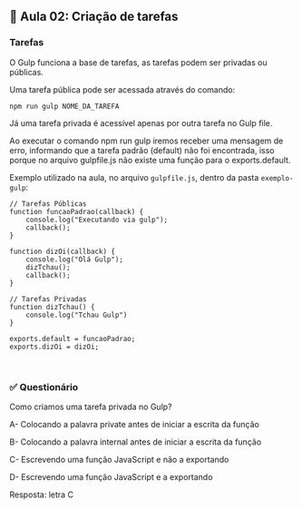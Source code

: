 ## 📝 Aula 02: Criação de tarefas
### Tarefas
O Gulp funciona a base de tarefas, as tarefas podem ser privadas ou públicas.

Uma tarefa pública pode ser acessada através do comando:
```
npm run gulp NOME_DA_TAREFA
```

Já uma tarefa privada é acessível apenas por outra tarefa no Gulp file.

Ao executar o comando npm run gulp iremos receber uma mensagem de erro, informando que a tarefa padrão (default) não foi encontrada, isso porque no arquivo gulpfile.js não existe uma função para o exports.default.

Exemplo utilizado na aula, no arquivo ``gulpfile.js``, dentro da pasta ``exemplo-gulp``:
```
// Tarefas Públicas
function funcaoPadrao(callback) {
    console.log("Executando via gulp");
    callback();
}

function dizOi(callback) {
    console.log("Olá Gulp");
    dizTchau();
    callback();
}

// Tarefas Privadas
function dizTchau() {
    console.log("Tchau Gulp")
}

exports.default = funcaoPadrao;
exports.dizOi = dizOi;
```

<br>

### ✅ Questionário
Como criamos uma tarefa privada no Gulp?

A- Colocando a palavra private antes de iniciar a escrita da função

B- Colocando a palavra internal antes de iniciar a escrita da função

C- Escrevendo uma função JavaScript e não a exportando

D- Escrevendo uma função JavaScript e a exportando 

Resposta: letra C